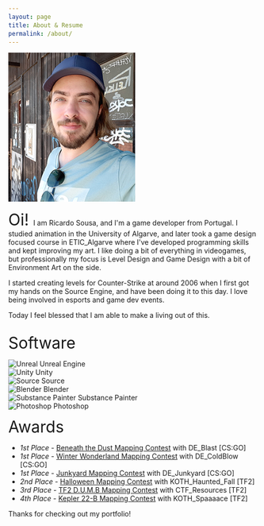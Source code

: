 ```yaml
---
layout: page
title: About & Resume
permalink: /about/
---
```


<div class="row">
  <div class="column">
    <img src="/images/portrait_2022.jpg" alt="Me">
  </div>
  <div class="column">
    <p><font size="6">Oi! </font> I am Ricardo Sousa, and I'm a game developer from Portugal. I studied animation in the University of Algarve, and later  took a game design focused course in ETIC_Algarve where I've developed programming skills and kept improving my art. I like doing a bit of everything in videogames, but professionally my focus is Level Design and Game Design with a bit of Environment Art on the side.</p>
    <p>I started creating levels for Counter-Strike at around 2006 when I first got my hands on the Source Engine, and have been doing it to this day. I love being involved in esports and game dev events.</p>
    <p>Today I feel blessed that I am able to make a living out of this.</p>
  </div>
</div>

<font size="6">Software</font>

<div id="software">
  <div class="row">
    <div class="column">
      <img src="{{ site.url }}/images/software/unreal.png" alt="Unreal"> Unreal Engine
    </div>
    <div class="column">
      <img src="{{ site.url }}/images/software/unity.png" alt="Unity"> Unity
    </div>
    <div class="column">
      <img src="{{ site.url }}/images/software/source.png" alt="Source"> Source
    </div>
  </div>
  <div class="row">
    <div class="column">
      <img src="{{ site.url }}/images/software/blender.png" alt="Blender"> Blender
    </div>
    <div class="column">
      <img src="{{ site.url }}/images/software/substance_painter.png" alt="Substance Painter"> Substance Painter
    </div>
    <div class="column">
      <img src="{{ site.url }}/images/software/photoshop.png" alt="Photoshop"> Photoshop
    </div>
  </div>
</div>

<font size="6">Awards</font>

- _1st Place_ - <a href="http://gamebanana.com/contests/winners/69">Beneath the Dust Mapping Contest</a> with DE_Blast [CS:GO]
- _1st Place_ - <a href="http://gamebanana.com/contests/winners/31">Winter Wonderland Mapping Contest</a> with DE_ColdBlow [CS:GO]
- _1st Place_ - <a href="http://gamebanana.com/contests/winners/23">Junkyard Mapping Contest</a> with DE_Junkyard [CS:GO]
- _2nd Place_ - <a href="http://gamebanana.com/contests/winners/8">Halloween Mapping Contest</a> with KOTH_Haunted_Fall [TF2]
- _3rd Place_ - <a href="http://gamebanana.com/contests/winners/4">TF2 D.U.M.B Mapping Contest</a> with CTF_Resources [TF2]
- _4th Place_ - <a href="http://gamebanana.com/contests/winners/16">Kepler 22-B Mapping Contest</a> with KOTH_Spaaaace [TF2]


Thanks for checking out my portfolio!
